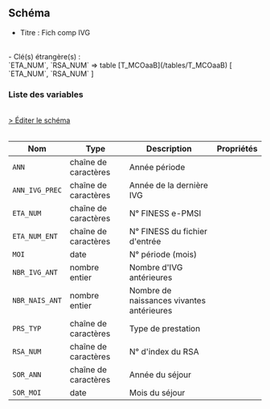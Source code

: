 ## Schéma

- Titre : Fich comp IVG
<br />
- Clé(s) étrangère(s) : <br />
`ETA_NUM`, `RSA_NUM` => table [T_MCOaaB](/tables/T_MCOaaB) [ `ETA_NUM`, `RSA_NUM` ]<br />

### Liste des variables
<br />
<div>
    <a href="https://gitlab.com/healthdatahub/schema-snds/edit/master/schemas/PMSI%20MCO/T_MCOaaIVG.json"  
    arget="_blank" rel="noopener noreferrer">> Éditer le schéma</a>
    <OutboundLink />
</div>
<br />

Nom|Type|Description|Propriétés
-|-|-|-
`ANN`|chaîne de caractères|Année période||
`ANN_IVG_PREC`|chaîne de caractères|Année de la dernière IVG||
`ETA_NUM`|chaîne de caractères|N° FINESS e-PMSI||
`ETA_NUM_ENT`|chaîne de caractères|N° FINESS du fichier d&#x27;entrée||
`MOI`|date|N° période (mois)||
`NBR_IVG_ANT`|nombre entier|Nombre d&#x27;IVG antérieures||
`NBR_NAIS_ANT`|nombre entier|Nombre de naissances vivantes antérieures||
`PRS_TYP`|chaîne de caractères|Type de prestation||
`RSA_NUM`|chaîne de caractères|N° d&#x27;index du RSA||
`SOR_ANN`|chaîne de caractères|Année du séjour||
`SOR_MOI`|date|Mois du séjour||

